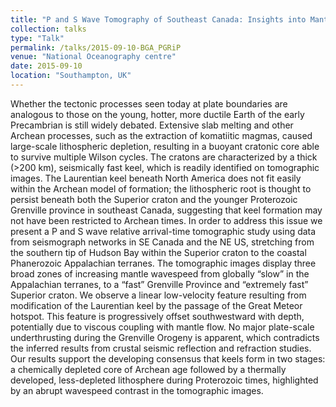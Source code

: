 ```yaml
---
title: "P and S Wave Tomography of Southeast Canada: Insights into Mantle Development and Evolution from Archean to Phanerozoic Times "
collection: talks
type: "Talk"
permalink: /talks/2015-09-10-BGA_PGRiP
venue: "National Oceanography centre"
date: 2015-09-10
location: "Southampton, UK"
---
```


Whether the tectonic processes seen today at plate boundaries are analogous to those on the young, hotter, more ductile Earth of the early Precambrian is still widely debated. Extensive slab melting and other Archean processes, such as the extraction of komatiitic magmas, caused large-scale lithospheric depletion, resulting in a buoyant cratonic core able to survive multiple Wilson cycles. The cratons are characterized by a thick (>200 km), seismically fast keel, which is readily identified on tomographic images. The Laurentian keel beneath North America does not fit easily within the Archean model of formation; the lithospheric root is thought to persist beneath both the Superior craton and the younger Proterozoic Grenville province in southeast Canada, suggesting that keel formation may not have been restricted to Archean times. In order to address this issue we present a P and S wave relative arrival-time tomographic study using data from seismograph networks in SE Canada and the NE US, stretching from the southern tip of Hudson Bay within the Superior craton to the coastal Phanerozoic Appalachian terranes. The tomographic images display three broad zones of increasing mantle wavespeed from globally “slow” in the Appalachian terranes, to a “fast” Grenville Province and “extremely fast” Superior craton. We observe a linear low-velocity feature resulting from modification of the Laurentian keel by the passage of the Great Meteor hotspot. This feature is progressively offset southwestward with depth, potentially due to viscous coupling with mantle flow. No major plate-scale underthrusting during the Grenville Orogeny is apparent, which contradicts the inferred results from crustal seismic reflection and refraction studies. Our results support the developing consensus that keels form in two stages: a chemically depleted core of Archean age followed by a thermally developed, less-depleted lithosphere during Proterozoic times, highlighted by an abrupt wavespeed contrast in the tomographic images.
